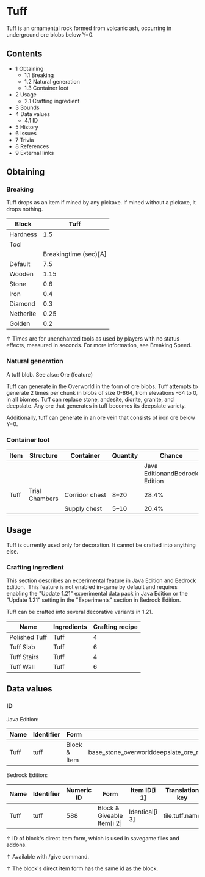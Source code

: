 # Tuff
Tuff is an ornamental rock formed from volcanic ash, occurring in underground ore blobs below Y=0.

## Contents
- 1 Obtaining
	- 1.1 Breaking
	- 1.2 Natural generation
	- 1.3 Container loot
- 2 Usage
	- 2.1 Crafting ingredient
- 3 Sounds
- 4 Data values
	- 4.1 ID
- 5 History
- 6 Issues
- 7 Trivia
- 8 References
- 9 External links

## Obtaining
### Breaking
Tuff drops as an item if mined by any pickaxe. If mined without a pickaxe, it drops nothing.

| Block     | Tuff                  |
|-----------|-----------------------|
| Hardness  | 1.5                   |
| Tool      |                       |
|           | Breakingtime (sec)[A] |
| Default   | 7.5                   |
| Wooden    | 1.15                  |
| Stone     | 0.6                   |
| Iron      | 0.4                   |
| Diamond   | 0.3                   |
| Netherite | 0.25                  |
| Golden    | 0.2                   |


↑ Times are for unenchanted tools as used by players with no status effects, measured in seconds. For more information, see Breaking Speed.


### Natural generation
A tuff blob.
See also: Ore (feature)

Tuff can generate in the Overworld in the form of ore blobs. Tuff attempts to generate 2 times per chunk in blobs of size 0-864, from elevations -64 to 0, in all biomes. Tuff can replace stone, andesite, diorite, granite, and deepslate. Any ore that generates in tuff becomes its deepslate variety.

Additionally, tuff can generate in an ore vein that consists of iron ore below Y=0.


### Container loot
| Item | Structure      | Container      | Quantity | Chance                         |
|------|----------------|----------------|----------|--------------------------------|
|      |                |                |          | Java EditionandBedrock Edition |
| Tuff | Trial Chambers | Corridor chest | 8–20     | 28.4%                          |
|      |                | Supply chest   | 5–10     | 20.4%                          |

## Usage
Tuff is currently used only for decoration. It cannot be crafted into anything else.

### Crafting ingredient

  

This section describes an experimental feature in Java Edition and Bedrock Edition. 
This feature is not enabled in-game by default and requires enabling the "Update 1.21" experimental data pack in Java Edition or the "Update 1.21" setting in the "Experiments" section in Bedrock Edition.


Tuff can be crafted into several decorative variants in 1.21.

| Name          | Ingredients | Crafting recipe |
|---------------|-------------|-----------------|
| Polished Tuff | Tuff        | 4               |
| Tuff Slab     | Tuff        | 6               |
| Tuff Stairs   | Tuff        | 4               |
| Tuff Wall     | Tuff        | 6               |

## Data values
### ID
Java Edition:

| Name | Identifier | Form         | Block tags                                                                                                                        | Translation key      |
|------|------------|--------------|-----------------------------------------------------------------------------------------------------------------------------------|----------------------|
| Tuff | tuff       | Block & Item | base_stone_overworlddeepslate_ore_replaceablesdripstone_replaceable_blockslush_ground_replaceablemoss_replaceablemineable/pickaxe | block.minecraft.tuff |

Bedrock Edition:

| Name | Identifier | Numeric ID | Form                       | Item ID[i 1]   | Translation key |
|------|------------|------------|----------------------------|----------------|-----------------|
| Tuff | tuff       | 588        | Block & Giveable Item[i 2] | Identical[i 3] | tile.tuff.name  |


↑ ID of block's direct item form, which is used in savegame files and addons.

↑ Available with /give command.

↑ The block's direct item form has the same id as the block.



